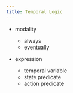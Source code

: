 ```yaml
---
title: Temporal Logic
---
```


- modality
  - always
  - eventually

- expression
  - temporal variable
  - state predicate
  - action predicate
